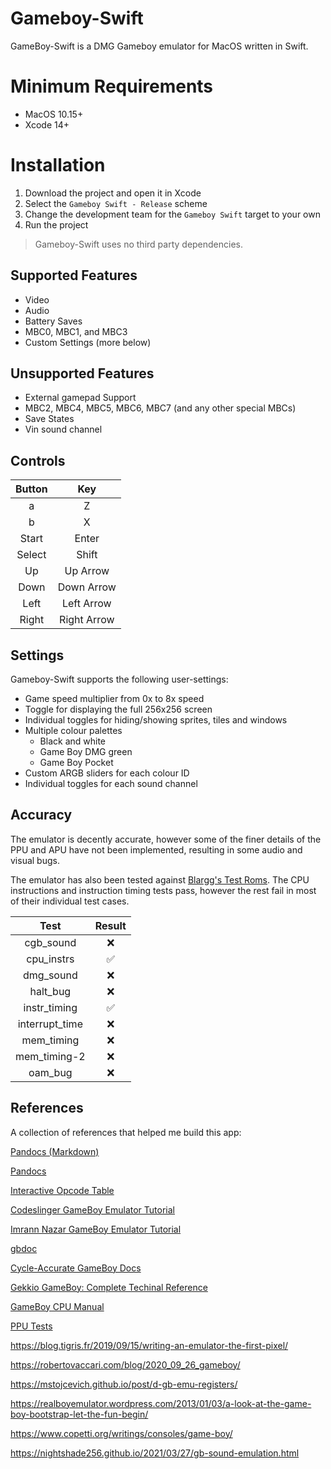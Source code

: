 # Gameboy-Swift
GameBoy-Swift is a DMG Gameboy emulator for MacOS written in Swift.

# Minimum Requirements
- MacOS 10.15+
- Xcode 14+

# Installation
1. Download the project and open it in Xcode
2. Select the `Gameboy Swift - Release` scheme
3. Change the development team for the `Gameboy Swift` target to your own
4. Run the project

> Gameboy-Swift uses no third party dependencies.

## Supported Features
- Video
- Audio
- Battery Saves
- MBC0, MBC1, and MBC3
- Custom Settings (more below)

## Unsupported Features
- External gamepad Support
- MBC2, MBC4, MBC5, MBC6, MBC7 (and any other special MBCs)
- Save States
- Vin sound channel

## Controls
| Button | Key         |
|:------:|:-----------:|
| a      | Z           |
| b      | X           |
| Start  | Enter       |
| Select | Shift       |
| Up     | Up Arrow    |
| Down   | Down Arrow  |
| Left   | Left Arrow  |
| Right  | Right Arrow |

## Settings
Gameboy-Swift supports the following user-settings:
- Game speed multiplier from 0x to 8x speed
- Toggle for displaying the full 256x256 screen
- Individual toggles for hiding/showing sprites, tiles and windows
- Multiple colour palettes
  - Black and white
  - Game Boy DMG green
  -  Game Boy Pocket
- Custom ARGB sliders for each colour ID
- Individual toggles for each sound channel

## Accuracy
The emulator is decently accurate, however some of the finer details of the PPU and APU have not been implemented, resulting in some audio and visual bugs.

The emulator has also been tested against [Blargg's Test Roms](https://github.com/L-P/blargg-test-roms/).
The CPU instructions and instruction timing tests pass, however the rest fail in most of their individual test cases.

| Test            | Result |
|:---------------:|:------:|
| cgb_sound       | ❌     |
| cpu_instrs      | ✅     |
| dmg_sound       | ❌     |
| halt_bug        | ❌     |
| instr_timing    | ✅     |
| interrupt_time  | ❌     |
| mem_timing      | ❌     |
| mem_timing-2    | ❌     |
| oam_bug         | ❌     |




## References
A collection of references that helped me build this app:

[Pandocs (Markdown)](https://gbdev.io/pandocs/About.html)

[Pandocs](http://bgb.bircd.org/pandocs.htm)

[Interactive Opcode Table](https://meganesu.github.io/generate-gb-opcodes/)

[Codeslinger GameBoy Emulator Tutorial](http://www.codeslinger.co.uk/pages/projects/gameboy/lcd.html)

[Imrann Nazar GameBoy Emulator Tutorial](http://imrannazar.com/GameBoy-Emulation-in-JavaScript:-The-CPU)

[gbdoc](https://mgba-emu.github.io/gbdoc/)

[Cycle-Accurate GameBoy Docs](https://github.com/AntonioND/giibiiadvance/blob/master/docs/TCAGBD.pdf)

[Gekkio GameBoy: Complete Techinal Reference](https://gekkio.fi/files/gb-docs/gbctr.pdf)

[GameBoy CPU Manual](http://marc.rawer.de/Gameboy/Docs/GBCPUman.pdf)

[PPU Tests](https://github.com/mattcurrie/dmg-acid2)


https://blog.tigris.fr/2019/09/15/writing-an-emulator-the-first-pixel/

https://robertovaccari.com/blog/2020_09_26_gameboy/

https://mstojcevich.github.io/post/d-gb-emu-registers/

https://realboyemulator.wordpress.com/2013/01/03/a-look-at-the-game-boy-bootstrap-let-the-fun-begin/

https://www.copetti.org/writings/consoles/game-boy/

https://nightshade256.github.io/2021/03/27/gb-sound-emulation.html
